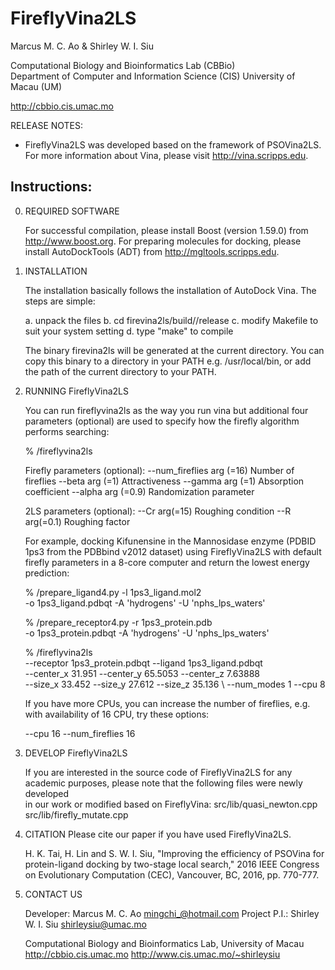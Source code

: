 # FireflyVina2LS                                                 
Marcus M. C. Ao & Shirley W. I. Siu                                   

Computational Biology and Bioinformatics Lab (CBBio)                        
Department of Computer and Information Science (CIS)
University of Macau (UM) 
                                                                       
http://cbbio.cis.umac.mo

RELEASE NOTES: 

- FireflyVina2LS was developed based on the framework of PSOVina2LS. 
  For more information about Vina, please visit http://vina.scripps.edu. 


## Instructions:
0. REQUIRED SOFTWARE

   For successful compilation, please install Boost (version 1.59.0) 
   from http://www.boost.org. For preparing molecules for docking, 
   please install AutoDockTools (ADT) from http://mgltools.scripps.edu.

1. INSTALLATION

   The installation basically follows the installation of AutoDock Vina. 
   The steps are simple:

     a. unpack the files
     b. cd firevina2ls/build/<your-platform>/release
     c. modify Makefile to suit your system setting
     d. type "make" to compile
    
    The binary firevina2ls will be generated at the current directory. You can 
    copy this binary to a directory in your PATH e.g. /usr/local/bin, or add
    the path of the current directory to your PATH.

2. RUNNING FireflyVina2LS

   You can run fireflyvina2ls as the way you run vina but additional four 
   parameters (optional) are used to specify how the firefly algorithm performs 
   searching:

   % <path-to-fireflyvina2ls>/fireflyvina2ls

   Firefly parameters (optional):
       --num_fireflies arg (=16)     Number of fireflies
       --beta arg (=1)               Attractiveness
       --gamma arg (=1)              Absorption coefficient 
       --alpha arg (=0.9)           Randomization parameter 
 
   2LS parameters (optional):
       --Cr arg(=15)                 Roughing condition
       --R arg(=0.1)                 Roughing factor

   For example, docking Kifunensine in the Mannosidase enzyme (PDBID 1ps3 from
   the PDBbind v2012 dataset) using FireflyVina2LS with default firefly parameters in a 
   8-core computer and return the lowest energy prediction:

   % <path-to-AutoDockTools>/prepare_ligand4.py -l 1ps3_ligand.mol2 \
     -o 1ps3_ligand.pdbqt -A 'hydrogens' -U 'nphs_lps_waters'

   % <path-to-AutoDockTools>/prepare_receptor4.py -r 1ps3_protein.pdb \
     -o 1ps3_protein.pdbqt -A 'hydrogens' -U 'nphs_lps_waters' 

   % <path-to-fireflyvina2ls>/fireflyvina2ls \
     --receptor 1ps3_protein.pdbqt --ligand 1ps3_ligand.pdbqt \
     --center_x  31.951 --center_y 65.5053 --center_z 7.63888 \
     --size_x    33.452 --size_y   27.612  --size_z   35.136  \ 
     --num_modes 1      --cpu 8  
   
   If you have more CPUs, you can increase the number of fireflies, 
   e.g. with availability of 16 CPU, try these options:

   --cpu 16 --num_fireflies 16

3. DEVELOP FireflyVina2LS

   If you are interested in the source code of FireflyVina2LS for any academic
   purposes, please note that the following files were newly developed   
   in our work or modified based on FireflyVina:
   	src/lib/quasi_newton.cpp
	  src/lib/firefly_mutate.cpp

4. CITATION
   Please cite our paper if you have used FireflyVina2LS.

   H. K. Tai, H. Lin and S. W. I. Siu, "Improving the efficiency of PSOVina for 
   protein-ligand docking by two-stage local search," 2016 IEEE Congress on 
   Evolutionary Computation (CEC), Vancouver, BC, 2016, pp. 770-777.

5. CONTACT US
    
   Developer: Marcus M. C. Ao <mingchi_@hotmail.com>
   Project P.I.: Shirley W. I. Siu <shirleysiu@umac.mo>

   Computational Biology and Bioinformatics Lab, University of Macau
   http://cbbio.cis.umac.mo
   http://www.cis.umac.mo/~shirleysiu

